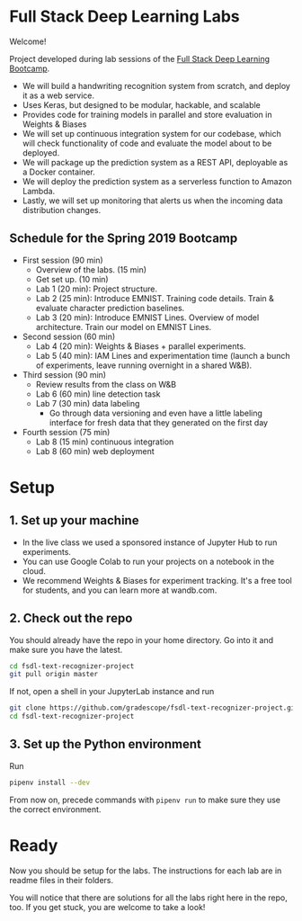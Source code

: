 # Full Stack Deep Learning Labs

Welcome!

Project developed during lab sessions of the [Full Stack Deep Learning Bootcamp](https://fullstackdeeplearning.com).

- We will build a handwriting recognition system from scratch, and deploy it as a web service.
- Uses Keras, but designed to be modular, hackable, and scalable
- Provides code for training models in parallel and store evaluation in Weights & Biases
- We will set up continuous integration system for our codebase, which will check functionality of code and evaluate the model about to be deployed.
- We will package up the prediction system as a REST API, deployable as a Docker container.
- We will deploy the prediction system as a serverless function to Amazon Lambda.
- Lastly, we will set up monitoring that alerts us when the incoming data distribution changes.

## Schedule for the Spring 2019 Bootcamp

- First session (90 min)
  - Overview of the labs. (15 min)
  - Get set up. (10 min)
  - Lab 1 (20 min): Project structure. 
  - Lab 2 (25 min): Introduce EMNIST. Training code details. Train & evaluate character prediction baselines.
  - Lab 3 (20 min): Introduce EMNIST Lines. Overview of model architecture. Train our model on EMNIST Lines.
- Second session (60 min)
  - Lab 4 (20 min): Weights & Biases + parallel experiments.
  - Lab 5 (40 min): IAM Lines and experimentation time (launch a bunch of experiments, leave running overnight in a shared W&B).
- Third session (90 min)
  - Review results from the class on W&B
  - Lab 6 (60 min) line detection task
  - Lab 7 (30 min) data labeling
    - Go through data versioning and even have a little labeling interface for fresh data that they generated on the first day
- Fourth session (75 min)
  - Lab 8 (15 min) continuous integration
  - Lab 8 (60 min) web deployment

# Setup


## 1. Set up your machine

- In the live class we used a sponsored instance of Jupyter Hub to run experiments. 
- You can use Google Colab to run your projects on a notebook in the cloud.
- We recommend Weights & Biases for experiment tracking. It's a free tool for students, and you can learn more at wandb.com.


## 2. Check out the repo

You should already have the repo in your home directory. Go into it and make sure you have the latest.

```sh
cd fsdl-text-recognizer-project
git pull origin master
```

If not, open a shell in your JupyterLab instance and run

```sh
git clone https://github.com/gradescope/fsdl-text-recognizer-project.git
cd fsdl-text-recognizer-project
```


## 3. Set up the Python environment

Run

```sh
pipenv install --dev
```

From now on, precede commands with `pipenv run` to make sure they use the correct
environment.

# Ready

Now you should be setup for the labs. The instructions for each lab are in readme files in their folders.

You will notice that there are solutions for all the labs right here in the repo, too.
If you get stuck, you are welcome to take a look!
